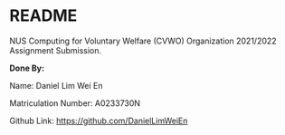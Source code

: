 # README

<p>NUS Computing for Voluntary Welfare (CVWO) Organization 2021/2022 Assignment Submission.</p>

<p>
<strong>Done By:</strong>
<p>Name: Daniel Lim Wei En</p>
<p>Matriculation Number: A0233730N</p>
<p>Github Link: <a href="https://github.com/DanielLimWeiEn">https://github.com/DanielLimWeiEn</a></p>
</p>